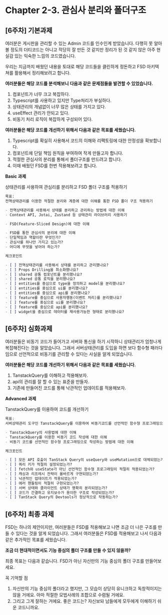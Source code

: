 # Chapter 2-3. 관심사 분리와 폴더구조

## [6주차] 기본과제

여러분은 게시판을 관리할 수 있는 Admin 코드를 인수인계 받았습니다. 다행히 못 알아볼 정도의 더티코드는 아니고 적당히 잘 만든 것 같지만 정리가 된 것 같지 않은 아주 현실감 있는 익숙한 느낌의 코드였습니다.

우리는 지금까지 배웠던 내용을 토대로 해당 코드들을 클린하게 정돈하고 FSD 아키텍쳐를 활용해서 정리해보려고 합니다.

**여러분들은 해당 코드를 분석해보니 다음과 같은 문제점들을 발견할 수 있었습니다.**

1. 컴포넌트가 너무 크고 복잡하다.
2. Typescript를 사용하고 있지만 Type처리가 부실하다.
3. 상태관리의 개념없이 너무 많은 상태를 가지고 있다.
4. useEffect 관리가 안되고 있다.
5. 비동기 처리 로직이 복잡하게 구성되어 있다.

**여러분들은 해당 코드를 개선하기 위해서 다음과 같은 목표를 세웠습니다.**

1. Typescript를 확실히 사용해서 코드의 이해와 리팩토링에 대한 안정성을 확보합니다.
2. 컴포넌트에 단일 책임 원칙을 부여하여 작게 만들고자 합니다.
3. 적절한 관심사의 분리를 통해서 폴더구조를 만드려고 합니다.
4. 이때 배웠던 FSD를 한번 적용해보려고 합니다.

**Basic 과제**

상태관리를 사용하여 관심리를 분리하고 FSD 폴더 구조를 적용하기

```markdown
목표:
전역상태관리를 이용한 적절한 분리와 계층에 대한 이해를 통한 FSD 폴더 구조 적용하기

- 전역상태관리를 사용해서 상태를 분리하고 관리하는 방법에 대한 이해
- Context API, Jotai, Zustand 등 상태관리 라이브러리 사용하기

- FSD(Feature-Sliced Design)에 대한 이해

- FSD를 통한 관심사의 분리에 대한 이해
- 단일책임과 역할이란 무엇인가?
- 관심사를 하나만 가지고 있는가?
- 어디에 무엇을 넣어야 하는가?

체크포인트

- [ ] 전역상태관리를 사용해서 상태를 분리하고 관리했나요?
- [ ] Props Drilling을 최소화했나요?
- [ ] shared 공통 컴포넌트를 분리했나요?
- [ ] shared 공통 로직을 분리했나요?
- [ ] entities를 중심으로 type을 정의하고 model을 분리했나요?
- [ ] entities를 중심으로 ui를 분리했나요?
- [ ] entities를 중심으로 api를 분리했나요?
- [ ] feature를 중심으로 사용자행동(이벤트 처리)를 분리했나요?
- [ ] feature를 중심으로 ui를 분리했나요?
- [ ] feature를 중심으로 api를 분리했나요?
- [ ] widget을 중심으로 데이터를 재사용가능한 형태로 분리했나요?
```

## [6주차] 심화과제

여러분들은 비동기 코드가 들어가고 서버와 통신을 하기 시작하니 상태관리가 엄청나게 복잡해진다는 것을 알았습니다. 그래서 서버상태관리를 도입을 하면 보다 함수형 패러다임으로 선언적으로 비동기를 관리할 수 있다는 사실을 알게 되었습니다.

**여러분들은 해당 코드를 개선하기 위해서 다음과 같은 목표를 세웠습니다.**

1. TanstackQuery를 이해하고 적용해보자.
2. api의 관리를 잘 할 수 있는 표준을 만들자.
3. 기존에 만들어진 코드를 통해 낙관적인 업데이트를 적용해보자.

**Advanced 과제**

TanstackQuery를 이용하여 코드를 개선하기

```markdown
목표:
서버상태관리 도구인 TanstackQuery를 이용하여 비동기코드를 선언적인 함수형 프로그래밍으로 작성하기

- TanstackQuery의 사용법에 대한 이해
- TanstackQuery를 이용한 비동기 코드 작성에 대한 이해
- 비동기 코드를 선언적인 함수형 프로그래밍으로 작성하는 방법에 대한 이해

체크포인트

- [ ] 모든 API 호출이 TanStack Query의 useQuery와 useMutation으로 대체되었는가?
- [ ] 쿼리 키가 적절히 설정되었는가?
- [ ] fetch와 useState가 아닌 선언적인 함수형 프로그래밍이 적절히 적용되었는가?
- [ ] 캐싱과 리프레시 전략이 올바르게 구현되었는가?
- [ ] 낙관적인 업데이트가 적용되었는가?
- [ ] 에러 핸들링이 적절히 구현되었는가?
- [ ] 서버 상태와 클라이언트 상태가 명확히 분리되었는가?
- [ ] 코드가 간결하고 유지보수가 용이한 구조로 작성되었는가?
- [ ] TanStack Query의 Devtools가 정상적으로 작동하는가?
```

## [6주차] 최종 과제

FSD는 하나의 제안이지만, 여러분들은 FSD를 적용해보고 나면 조금 더 나은 구조를 만들 수 있다는 것을 알게 되었습니다.
그래서 여러분들은 FSD를 적용해보고 나서 다음과 같은 추가적인 목표를 세웠습니다.

**조금 더 현대적이면서도 기능 중심의 폴더 구조를 만들 수 있지 않을까?**

최종 목표는 다음과 같습니다.
FSD가 아닌 자신만의 기능 중심의 폴더 구조를 만들어보세요.

꼭 기억할 점

1. 자신만의 기능 중심의 폴더라고 했지만, 그 모습이 상당히 유니크하고 독창적이지는 않을 거에요. 아마 적절한 모법사례의 조합으로 수렴될 거에요.
2. 그리고 그게 잘하는 거에요. 좋은 코드는? 자신보돠 남들에게 모두에게 이해하기 쉬운 코드니까요.
